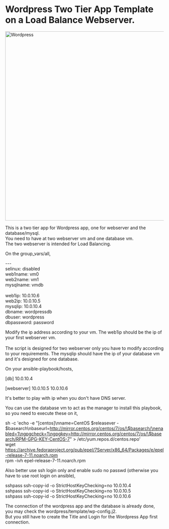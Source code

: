 # Wordpress Two Tier App Template on a Load Balance Webserver.

<img alt="Wordpress" src="https://raw.githubusercontent.com/tso-ansible/wordpress/master/wordpress.jpg" width="600px">


This is a two tier app for Wordpress app, one for webserver and the database/mysql.<br>
You need to have at two webserver vm and one database vm.<br>
The two webserver is intended for Load Balancing.<br>

On the group_vars/all,<br>

---<br>
selinux: disabled<br>
web1name: vm0<br>
web2name: vm1<br>
mysqlname: vmdb<br>      
web1ip: 10.0.10.6<br>
web2ip: 10.0.10.5<br>
mysqlip: 10.0.10.4<br>
dbname: wordpressdb<br>
dbuser: wordpress<br>
dbpassword: password<br>

Modify the ip address according to your vm.  The web1ip should be the ip of your first webserver vm.<br>  
The script is designed for two webserver only you have to modify according to your requirements.
The mysqlip should have the ip of your database vm and it's designed for one database.<br>

On your ansible-playbook/hosts,

[db]
10.0.10.4

[webserver]
10.0.10.5
10.0.10.6

It's better to play with ip when you don't have DNS server.

You can use the database vm to act as the manager to install this playbook, so you need to execute these on it,<br>

sh -c 'echo -e "[centos]\nname=CentOS $releasever - $basearch\nbaseurl=http://mirror.centos.org/centos/7/os/\$basearch/\nenabled=1\ngpgcheck=1\ngpgkey=http://mirror.centos.org/centos/7/os/\$basearch/RPM-GPG-KEY-CentOS-7" > /etc/yum.repos.d/centos.repo'<br>
wget https://archive.fedoraproject.org/pub/epel/7Server/x86_64/Packages/e/epel-release-7-11.noarch.rpm<br>
rpm -ivh epel-release-7-11.noarch.rpm<br>

Also better use ssh login only and enable sudo no passwd (otherwise you have to use root login on ansible),<br>

sshpass ssh-copy-id -o StrictHostKeyChecking=no 10.0.10.4<br>
sshpass ssh-copy-id -o StrictHostKeyChecking=no 10.0.10.5<br>
sshpass ssh-copy-id -o StrictHostKeyChecking=no 10.0.10.6<br>

The connection of the wordpress app and the database is already done, you may check the wordpress/template/wp-config.j2.<br>
But you still have to create the Title and Login for the Wordpress App first connection.<br>
